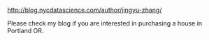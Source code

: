 http://blog.nycdatascience.com/author/jingyu-zhang/

Please check my blog if you are interested in purchasing a house in Portland OR.
